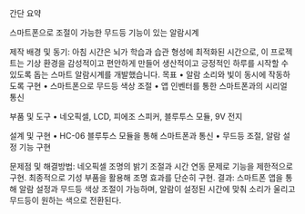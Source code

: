 간단 요약

스마트폰으로 조절이 가능한 무드등 기능이 있는 알람시계

제작 배경 및 동기: 아침 시간은 뇌가 학습과 습관 형성에 최적화된 시간으로, 이 프로젝트는 기상 환경을 감성적이고 편안하게 만들어 생산적이고 긍정적인 하루를 시작할 수 있도록 돕는 스마트 알람시계를 개발했습니다.
목표
	•	알람 소리와 빛이 동시에 작동하도록 구현
	•	스마트폰으로 무드등 색상 조절
	•	앱 인벤터를 통한 스마트폰과의 시리얼 통신

부품 및 도구
	•	네오픽셀, LCD, 피에조 스피커, 블루투스 모듈, 9V 전지
 
설계 및 구현
	•	HC-06 블루투스 모듈을 통해 스마트폰과 통신
	•	무드등 조절, 알람 설정 기능 구현
 
문제점 및 해결방법: 네오픽셀 조명의 밝기 조절과 시간 연동 문제로 기능을 제한적으로 구현. 최종적으로 기성 부품을 활용해 조명 효과를 단순히 구현.
결과: 스마트폰 앱을 통해 알람 설정과 무드등 색상 조절이 가능하며, 알람이 설정된 시간에 맞춰 소리가 울리고 무드등이 원하는 색으로 전환된다.
